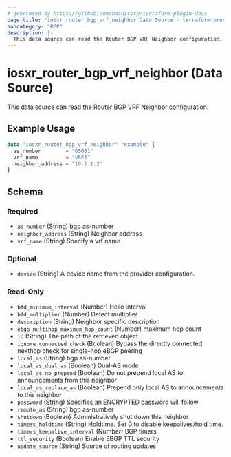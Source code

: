 ```yaml
---
# generated by https://github.com/hashicorp/terraform-plugin-docs
page_title: "iosxr_router_bgp_vrf_neighbor Data Source - terraform-provider-iosxr"
subcategory: "BGP"
description: |-
  This data source can read the Router BGP VRF Neighbor configuration.
---
```


# iosxr_router_bgp_vrf_neighbor (Data Source)

This data source can read the Router BGP VRF Neighbor configuration.

## Example Usage

```terraform
data "iosxr_router_bgp_vrf_neighbor" "example" {
  as_number        = "65001"
  vrf_name         = "VRF1"
  neighbor_address = "10.1.1.2"
}
```

<!-- schema generated by tfplugindocs -->
## Schema

### Required

- `as_number` (String) bgp as-number
- `neighbor_address` (String) Neighbor address
- `vrf_name` (String) Specify a vrf name

### Optional

- `device` (String) A device name from the provider configuration.

### Read-Only

- `bfd_minimum_interval` (Number) Hello interval
- `bfd_multiplier` (Number) Detect multiplier
- `description` (String) Neighbor specific description
- `ebgp_multihop_maximum_hop_count` (Number) maximum hop count
- `id` (String) The path of the retrieved object.
- `ignore_connected_check` (Boolean) Bypass the directly connected nexthop check for single-hop eBGP peering
- `local_as` (String) bgp as-number
- `local_as_dual_as` (Boolean) Dual-AS mode
- `local_as_no_prepend` (Boolean) Do not prepend local AS to announcements from this neighbor
- `local_as_replace_as` (Boolean) Prepend only local AS to announcements to this neighbor
- `password` (String) Specifies an ENCRYPTED password will follow
- `remote_as` (String) bgp as-number
- `shutdown` (Boolean) Administratively shut down this neighbor
- `timers_holdtime` (String) Holdtime. Set 0 to disable keepalives/hold time.
- `timers_keepalive_interval` (Number) BGP timers
- `ttl_security` (Boolean) Enable EBGP TTL security
- `update_source` (String) Source of routing updates


